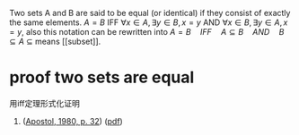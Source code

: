 Two sets A and B are said to be equal (or identical) if they consist of exactly the same elements. 
$A = B$  IFF  $\forall x \in A, \exists y \in B, x =y$  AND  $\forall x \in B, \exists y \in A, x =y$, also this notation can be rewritten into $A=B \quad IFF \quad A\subseteq B \quad AND \quad B \subseteq A$  $\subseteq$ means [[subset]]. 

# proof two sets are equal
用iff定理形式化证明 



1. ([Apostol, 1980, p. 32](zotero://select/library/items/EZV2IYZM)) ([pdf](zotero://open-pdf/library/items/UIXUZUAG?page=32&annotation=4Q2SQ8KF))
